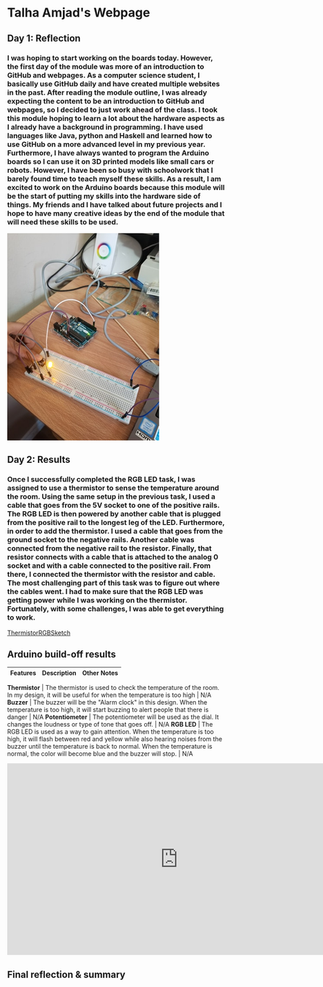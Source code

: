 # Talha Amjad's Webpage
<!--
Welcome to your project page for Electronics for the Rest of Us. You'll use this page to describe and showcase your work throughout the module. 
A place for each deliverable has been created below for you in this markdown document. 
Note that comments (such as this) will not appear in the final markdown document (which you can view with the "Preview" button).
-->


## Day 1: Reflection
<!--
In this section, provide a ~250 word reflection on your first day of the module, and discuss why you're interested in this module and what you hope to take away from it.

You're also asked to insert a photo that represents your accomplishments on your first day. 
- Take a photo of you working or one of your circuits and upload it to the /docs/images/ folder of this repository. 
- Then, insert your photo into your document by modifying the markdown example that has been inserted below.
-->
### I was hoping to start working on the boards today. However, the first day of the module was more of an introduction to GitHub and webpages. As a computer science student, I basically use GitHub daily and have created multiple websites in the past. After reading the module outline, I was already expecting the content to be an introduction to GitHub and webpages, so I decided to just work ahead of the class. I took this module hoping to learn a lot about the hardware aspects as I already have a background in programming. I have used languages like Java, python and Haskell and learned how to use GitHub on a more advanced level in my previous year. Furthermore, I have always wanted to program the Arduino boards so I can use it on 3D printed models like small cars or robots. However, I have been so busy with schoolwork that I barely found time to teach myself these skills. As a result, I am excited to work on the Arduino boards because this module will be the start of putting my skills into the hardware side of things. My friends and I have talked about future projects and I hope to have many creative ideas by the end of the module that will need these skills to be used. ###
<!--
Inserting an image takes the form: 
![image alt text](url/to/photo "Logo Title Text")
See the following webpage for more information: https://github.com/adam-p/markdown-here/wiki/Markdown-Cheatsheet#images
Replace the elements below to insert your picture.
--> 
![Button Image](images/Button.jpg "This is my Button picture!")

## Day 2: Results
<!--
Upload your fully-commented Arduino sketch from your final Day 2 build task--a thermometer connected to an RDB LED--into your GitHub repository.
Provide a short (~150 words) summary of your work on this circuit:
- How does your device work?
- What was challenging? 
- What worked? What didn't? 
- Be sure to link to your code (in your GitHub repository) in the text of your response.
-->
### Once I successfully completed the RGB LED task, I was assigned to use a thermistor to sense the temperature around the room. Using the same setup in the previous task, I used a cable that goes from the 5V socket to one of the positive rails. The RGB LED is then powered by another cable that is plugged from the positive rail to the longest leg of the LED. Furthermore, in order to add the thermistor. I used a cable that goes from the ground socket to the negative rails. Another cable was connected from the negative rail to the resistor. Finally, that resistor connects with a cable that is attached to the analog 0 socket and with a cable connected to the positive rail. From there, I connected the thermistor with the resistor and cable.  The most challenging part of this task was to figure out where the cables went. I had to make sure that the RGB LED was getting power while I was working on the thermistor.  Fortunately, with some challenges, I was able to get everything to work. ###

[ThermistorRGBSketch](https://github.com/inspire-1a03/intersession-2020-Talha2000/blob/master/ThermoRGBSketch.ino/ "ThermistorRGBSketch")

## Arduino build-off results
<!--
Upload your fully-commented Arduino sketch from the final product of your Arduino build-off into the top-level of your module GitHub repository.
In ~300 words, provide a final device description and product pitch: 
- What does it do? Use a table (created in markdown) to list and describe the features. You can use the template provided below. 
- Describe briefly how it works.
- How could it be used in everyday life (or maybe just in rare cases)? 
- Be sure to link to your code (in your GitHub repository) in the text of your response.
- Include a snippet of code using the ``` ``` characters to display the code properly. 
Finally, record a short (30 second) video of a 'product pitch' for your device. 
- Upload the video to Youtube, and use the sample code below to embed your video.
-->


<!--
Below is a general markdown table template. 
You can find more information at these links: 
- https://github.com/adam-p/markdown-here/wiki/Markdown-Cheatsheet#tables

-->

**Features** | **Description** | **Other Notes**
------------ | ------------- | -------------

**Thermistor** | The thermistor is used to check the temperature of the room. In my design, it will be useful for when the temperature is too high | N/A
**Buzzer** | The buzzer will be the "Alarm clock" in this design. When the temperature is too high, it will start buzzing to alert people that there is danger | N/A
**Potentiometer** | The potentiometer will be used as the dial. It changes the loudness or type of tone that goes off. | N/A
**RGB LED** | The RGB LED is used as a way to gain attention. When the temperature is too high, it will flash between red and yellow while also hearing noises from the buzzer until the temperature is back to normal. When the temperature is normal, the color will become blue and the buzzer will stop. | N/A
<!--
Below is an example of embedding a YouTube video in a markdown document for use in GitHub pages. 
Note that this video won't show when previewing the document in GitHub--it only works on the GitHub pages webpage. 
- Once your YouTube video is uploaded, right click and select ```<> Copy embed code```. 
- You can paste this code directly into your markdown document. 
- Note that you may want to adjust the width and height parameters to make it fit well in your webpage
-->

<iframe width="789" height="444" src="https://www.youtube.com/embed/dQw4w9WgXcQ" frameborder="0" allow="accelerometer; autoplay; encrypted-media; gyroscope; picture-in-picture" allowfullscreen></iframe>


## Final reflection & summary
<!--
In ~300 words:
- Summarize your experience in this module. What you learned, what you liked, what you found challenging.
- Reflect upon your learning and its relevance in your life.
-->
